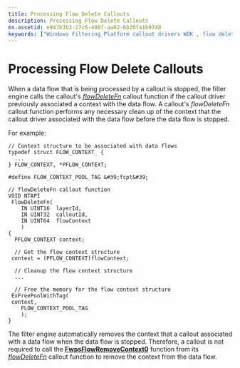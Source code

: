 ```yaml
---
title: Processing Flow Delete Callouts
description: Processing Flow Delete Callouts
ms.assetid: e947b3b3-27c6-408f-aa02-6b20fa1b9748
keywords: ["Windows Filtering Platform callout drivers WDK , flow delete callouts", "callout drivers WDK Windows Filtering Platform , flow delete callouts", "flow delete callouts WDK Windows Filtering Platform", "flowDeleteFn"]
---
```


# Processing Flow Delete Callouts


When a data flow that is being processed by a callout is stopped, the filter engine calls the callout's [*flowDeleteFn*](https://msdn.microsoft.com/library/windows/hardware/ff550025) callout function if the callout driver previously associated a context with the data flow. A callout's *flowDeleteFn* callout function performs any necessary clean up of the context that the callout driver associated with the data flow before the data flow is stopped.

For example:

```
// Context structure to be associated with data flows
typedef struct FLOW_CONTEXT_ {
  ...
} FLOW_CONTEXT, *PFLOW_CONTEXT;

#define FLOW_CONTEXT_POOL_TAG &#39;fcpt&#39;

// flowDeleteFn callout function
VOID NTAPI
 FlowDeleteFn(
    IN UINT16  layerId,
    IN UINT32  calloutId,
    IN UINT64  flowContext
    )
{
  PFLOW_CONTEXT context;

  // Get the flow context structure
 context = (PFLOW_CONTEXT)flowContext;

  // Cleanup the flow context structure
  ...

  // Free the memory for the flow context structure
 ExFreePoolWithTag(
 context,
    FLOW_CONTEXT_POOL_TAG
    );
}
```

The filter engine automatically removes the context that a callout associated with a data flow when the data flow is stopped. Therefore, a callout is not required to call the [**FwpsFlowRemoveContext0**](https://msdn.microsoft.com/library/windows/hardware/ff551169) function from its [*flowDeleteFn*](https://msdn.microsoft.com/library/windows/hardware/ff550025) callout function to remove the context from the data flow.

 

 





